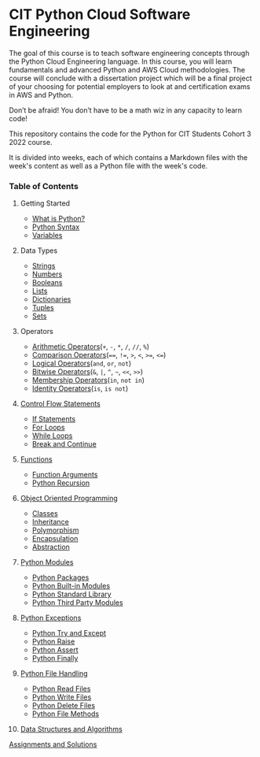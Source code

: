 # CIT Python Cloud Software Engineering

The goal of this course is to teach software engineering concepts through the Python Cloud Engineering language. In this course, you will learn fundamentals and advanced Python and AWS Cloud methodologies. The course will conclude with a dissertation project which will be a final project of your choosing for potential employers to look at and certification exams in AWS and Python.

Don’t be afraid! You don’t have to be a math wiz in any capacity to learn code!

This repository contains the code for the Python for CIT Students Cohort 3 2022 course.

It is divided into weeks, each of which contains a Markdown files with the week's content as well as a Python file with the week's code.


### Table of Contents

1. Getting Started
   * [What is Python?](week1/what\_is\_python.md)
   * [Python Syntax](week1/python\_syntax.md)
   * [Variables](week1/variables.md)
2. Data Types
   * [Strings](week2/data\_types/strings/README.md)
   * [Numbers](week1/numbers/numbers.md)
   * [Booleans](week1/booleans/booleans.md)
   * [Lists](week2/data\_types/python\_lists/README.md)
   * [Dictionaries](week2/data\_types/dictionaries/README.md)
   * [Tuples](week2/data\_types/python\_tuples/README.md)
   * [Sets](week2/data\_types/sets/README.md)
3. Operators
   * [Arithmetic Operators](week2/operators/arithmetic/README.md)(`+`, `-`, `*`, `/`, `//`, `%`)
   * [Comparison Operators](week2/operators/comparison/README.md)(`==`, `!=`, `>`, `<`, `>=`, `<=`)
   * [Logical Operators](week2/operators/logical/README.md)(`and`, `or`, `not`)
   * [Bitwise Operators](week2/operators/bitwise/README.md)(`&`, `|`, `^`, `~`, `<<`, `>>`)
   * [Membership Operators](week2/operators/membership/README.md)(`in`, `not in`)
   * [Identity Operators](week2/operators/identity/README.md)(`is`, `is not`)
4. [Control Flow Statements](week2/control\_flow/control\_flow.md)
   * [If Statements](week2/control\_flow/if\_statements/README.md)
   * [For Loops](week2/control\_flow/for\_loop/README.md)
   * [While Loops](week2/control\_flow/while\_loops/README.md)
   * [Break and Continue](week2/control\_flow/break\_and\_continue/README.md)
5. [Functions](week3/functions/README.md)
   * [Function Arguments](week3/functions/function\_arguments/README.md)
   * [Python Recursion](week3/functions/python\_recursion/README.md)
6. [Object Oriented Programming](week3/oop/README.md)
   * [Classes](week3/oop/classes/README.md)
   * [Inheritance](week3/oop/inheritance/README.md)
   * [Polymorphism](week3/oop/polymorphism/README.md)
   * [Encapsulation](week3/oop/encapsulation/README.md)
   * [Abstraction](week3/oop/abstraction/README.md)
7. [Python Modules](week3/modules/README.md)
      * [Python Packages](week3/modules/python\_packages/README.md)
      * [Python Built-in Modules](week3/modules/python\_built-in\_modules/README.md)
      * [Python Standard Library](week3/modules/python\_standard\_library/README.md)
      * [Python Third Party Modules](week3/modules/python\_third\_party\_modules/README.md)
8. [Python Exceptions](week3/exceptions/README.md)
   * [Python Try and Except](week3/python\_exceptions/python\_try\_and\_except/README.md)
   * [Python Raise](week3/python\_exceptions/python\_raise/README.md)
   * [Python Assert](week3/python\_exceptions/python\_assert/README.md)
   * [Python Finally](week3/python\_exceptions/python\_finally/README.md)
9. [Python File Handling](week4/python\_file\_handling/README.md)
   * [Python Read Files](week4/python\_file\_handling/python\_read\_files/README.md)
   * [Python Write Files](week4/python\_file\_handling/python\_write\_files/README.md)
   * [Python Delete Files](week4/python\_file\_handling/python\_delete\_files/README.md)
   * [Python File Methods](week4/python\_file\_handling/python\_file\_methods/README.md)

10. [Data Structures and Algorithms](week6/data\_structures\_and\_algorithms/README.md)

[Assignments and Solutions](assignments/README.md)
